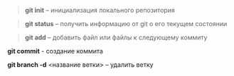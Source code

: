 > **git init** – инициализация локального репозитория

> **git status** – получить информацию от git о его текущем состоянии

> **git add** – добавить файл или файлы к следующему коммиту

**git commit** - создание коммита

**git branch -d** <название ветки> – удалить ветку

